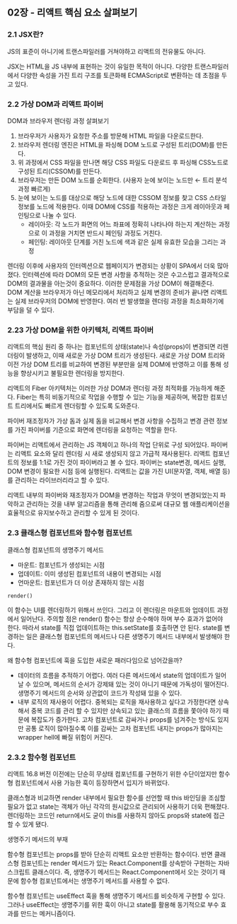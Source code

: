 ## 02장 - 리액트 핵심 요소 살펴보기

### 2.1 JSX란?

JS의 표준이 아니기에 트랜스파일러를 거쳐야하고 리액트의 전유물도 아니다.

JSX는 HTML을 JS 내부에 표현하는 것이 유일한 목적이 아니다. 다양한 트랜스파일러에서 다양한 속성을 가진 트리 구조를 토큰화해 ECMAScript로 변환하는 데 초점을 두고 있다.

### 2.2 가상 DOM과 리액트 파이버

DOM과 브라우저 렌더링 과정 살펴보기

1. 브라우저가 사용자가 요청한 주소를 방문해 HTML 파일을 다운로드한다.
2. 브라우저 렌더링 엔진은 HTML을 파싱해 DOM 노드로 구성된 트리(DOM)를 만든다.
3. 위 과정에서 CSS 파일을 만나면 해당 CSS 파일도 다운로드 후 파싱해 CSS노드로 구성된 트리(CSSOM)를 만든다.
4. 브라우저는 만든 DOM 노드를 순회한다. (사용자 눈에 보이는 노드만 ← 트리 분석 과정 빠르게)
5. 눈에 보이는 노드를 대상으로 해당 노드에 대한 CSSOM 정보를 찾고 CSS 스타일 정보를 노드에 적용한다. 이때 DOM에 CSS를 적용하는 과정은 크게 레이아웃과 페인팅으로 나눌 수 있다.
   - 레이아웃: 각 노드가 화면의 어느 좌표에 정확히 나타나야 하는지 계산하는 과정으로 이 과정을 거치면 반드시 페인팅 과정도 거친다.
   - 페인팅: 레이아웃 단계를 거친 노드에 색과 같은 실제 유효한 모습을 그리는 과정

렌더링 이후에 사용자의 인터렉션으로 웹페이지가 변경되는 상황이 SPA에서 더욱 많아졌다. 인터렉션에 따라 DOM의 모든 변경 사항을 추적하는 것은 수고스럽고 결과적으로 DOM의 결과물을 아는것이 중요하다. 이러한 문제점을 가상 DOM이 해결해준다. DOM 계산을 브라우저가 아닌 메모리에서 처리하고 실제 변경의 준비가 끝나면 리액트는 실제 브라우저의 DOM에 반영한다. 여러 번 발생했을 렌더링 과정을 최소화하기에 부담을 덜 수 있다.

### 2.23 가상 DOM을 위한 아키텍처, 리액트 파이버

리액트의 핵심 원리 중 하나는 컴포넌트의 상태(state)나 속성(props)이 변경되면 리렌더링이 발생하고, 이때 새로운 가상 DOM 트리가 생성된다. 새로운 가상 DOM 트리와 이전 가상 DOM 트리를 비교하여 변경된 부분만을 실제 DOM에 반영하고 이를 통해 성능을 향상시키고 불필요한 렌더링을 방지한다.

리액트의 Fiber 아키텍처는 이러한 가상 DOM과 렌더링 과정 최적화를 가능하게 해준다. Fiber는 특히 비동기적으로 작업을 수행할 수 있는 기능을 제공하며, 복잡한 컴포넌트 트리에서도 빠르게 렌더링할 수 있도록 도와준다.

파이버 재조정자가 가상 돔과 실제 돔을 비교해서 변경 사항을 수집하고 변경 관련 정보를 가진 파이버를 기준으로 화면에 렌더링을 요청하는 역할을 한다.

파이버는 리액트에서 관리하는 JS 객체이고 하나의 작업 단위로 구성 되어있다. 파이버는 리액트 요소와 달리 렌더링 시 새로 생성되지 않고 가급적 재사용된다. 리액트 컴포넌트의 정보를 1:1로 가진 것이 파이버라고 볼 수 있다. 파이버는 state변경, 메서드 실행, DOM 변경이 필요한 시점 등에 실행된다. 리액트는 값을 가진 UI(문자열, 객체, 배열 등)를 관리하는 라이브러리라고 할 수 있다.

리액트 내부의 파이버와 재조정자가 DOM을 변경하는 작업과 무엇이 변경되었는지 파악하고 관리하는 것을 내부 알고리즘을 통해 관리해 줌으로써 대규모 웹 애플리케이션을 효율적으로 유지보수하고 관리할 수 있게 된 것이다.

### 2.3 클래스형 컴포넌트와 함수형 컴포넌트

클래스형 컴포넌트의 생명주기 메서드

- 마운트: 컴포넌트가 생성되는 시점
- 업데이트: 이미 생성된 컴포넌트의 내용이 변경되는 시점
- 언마운트: 컴포넌트가 더 이상 존재하지 않는 시점

`render()`

이 함수는 UI를 렌더링하기 위해서 쓰인다. 그리고 이 렌더링은 마운트와 업데이트 과정에서 일어난다. 주의할 점은 render() 함수는 항상 순수해야 하며 부수 효과가 없어야 한다. 따라서 state를 직접 업데이트하는 this.setState를 호출하면 안 된다. state를 변경하는 일은 클래스형 컴포넌트의 메서드나 다른 생명주기 메서드 내부에서 발생해야 한다.

왜 함수형 컴포넌트에 훅을 도입한 새로운 패러다임으로 넘어갔을까?

- 데이터의 흐름을 추적하기 어렵다. 여러 다른 메서드에서 state의 업데이트가 일어날 수 있으며, 메서드의 순서가 강제돼 있는 것이 아니기 때문에 가독성이 떨어진다. 생명주기 메서드의 순서와 상관없이 코드가 작성돼 있을 수 있다.
- 내부 로직의 재사용이 어렵다. 중복되는 로직을 재사용하고 싶다고 가정한다면 상속해서 중복 코드를 관리 할 수 있지만 상속되고 있는 클래스의 흐름을 쫓아야 하기 때문에 복잡도가 증가한다. 고차 컴포넌트로 감싸거나 props를 넘겨주는 방식도 있지만 공통 로직이 많아질수록 이를 감싸는 고차 컴포넌트 내지는 props가 많아지는 wrapper hell에 빠질 위험이 커진다.

### 2.3.2 함수형 컴포넌트

리액트 16.8 버전 이전에는 단순히 무상태 컴포넌트를 구현하기 위한 수단이었지만 함수형 컴포넌트에서 사용 가능한 훅이 등장하면서 입지가 바뀌었다.

클래스형과 비교하면 render 내부에서 필요한 함수를 선언할 때 this 바인딩을 조심할 필요가 없고 state는 객체가 아닌 각각의 원시값으로 관리되어 사용하기 더욱 편해졌다. 렌더링하는 코드인 return에서도 굳이 this를 사용하지 않아도 props와 state에 접근할 수 있게 됐다.

생명주기 메서드의 부재

함수형 컴포넌트는 props를 받아 단순히 리액트 요소만 반환하는 함수이다. 반면 클래스형 컴포넌트는 render 메서드가 있는 React.Component를 상속받아 구현하는 자바스크립트 클래스이다. 즉, 생명주기 메서드는 React.Component에서 오는 것이기 때문에 함수형 컴포넌트에서는 생명주기 메서드를 사용할 수 없다.

함수형 컴포넌트는 useEffect 훅을 통해 생명주기 메서드를 비슷하게 구현할 수 있다. 그러나 useEffect는 생명주기를 위한 훅이 아니고 state를 활용해 동기적으로 부수 효과를 만드는 메커니즘이다.